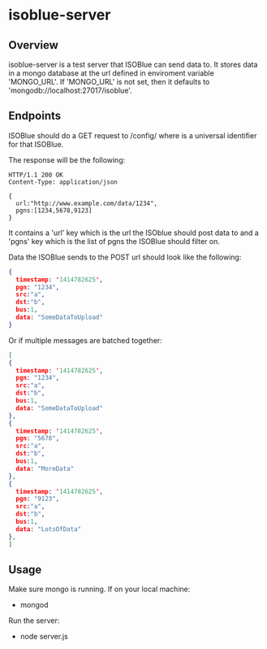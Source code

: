 isoblue-server
==========

Overview
--------
isoblue-server is a test server that ISOBlue can send data to. It stores data in a mongo database at the url defined in enviroment variable 'MONGO_URL'. If 'MONGO_URL' is not set, then it defaults to 'mongodb://localhost:27017/isoblue'.

Endpoints
-----
ISOBlue should do a GET request to <url>/config/<udid> where <udid> is a universal identifier for that ISOBlue. 

The response will be the following:

```http
HTTP/1.1 200 OK
Content-Type: application/json

{
  url:"http://www.example.com/data/1234",
  pgns:[1234,5678,9123]
}
```

It contains a 'url' key which is the url the ISOblue should post data to and a 'pgns' key which is the list of pgns the ISOBlue should filter on.

Data the ISOBlue sends to the POST url should look like the following:

```json
{
  timestamp: '1414782625',
  pgn: "1234",
  src:"a",
  dst:"b",
  bus:1,
  data: "SomeDataToUpload"
}
```

Or if multiple messages are batched together:

```json
[
{
  timestamp: '1414782625',
  pgn: "1234",
  src:"a",
  dst:"b",
  bus:1,
  data: "SomeDataToUpload"
},
{
  timestamp: '1414782625',
  pgn: "5678",
  src:"a",
  dst:"b",
  bus:1,
  data: "MoreData"
},
{
  timestamp: '1414782625',
  pgn: "9123",
  src:"a",
  dst:"b",
  bus:1,
  data: "LotsOfData"
},
]
```

Usage
-----
Make sure mongo is running. If on your local machine:
- mongod

Run the server:
- node server.js



